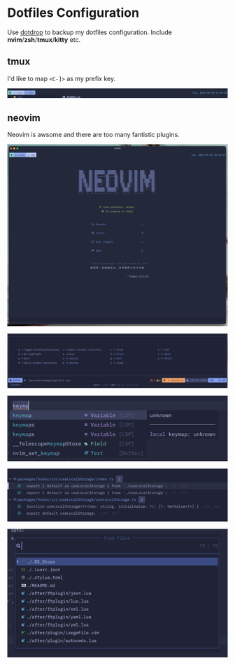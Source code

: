 # Dotfiles Configuration

Use [dotdrop](https://github.com/deadc0de6/dotdrop) to backup my dotfiles
configuration. Include **nvim**/**zsh**/**tmux**/**kitty** etc.

## tmux

I'd like to map `<C-]>` as my prefix key.

![img](./imgs/tmux.png)

## neovim

Neovim is awsome and there are too many fantistic plugins.

![alpah-nvim](./imgs/nvim-dashboard.png)

![which-key](./imgs/which-key.png)

![cmp](./imgs/cmp-native-lsp.png)

![reference](./imgs/reference-trouble.png)

![finder](./imgs/telescope.png)
